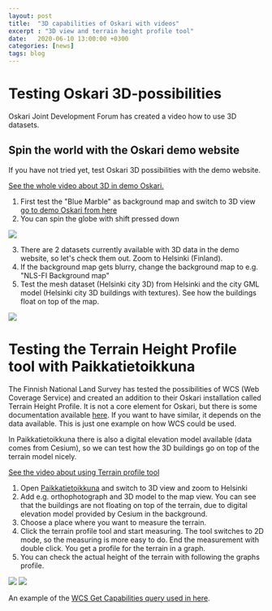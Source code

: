 ```yaml
---
layout: post
title:  "3D capabilities of Oskari with videos"
excerpt : "3D view and terrain height profile tool"
date:   2020-06-10 13:00:00 +0300
categories: [news]
tags: blog
---
```


# Testing Oskari 3D-possibilities 

Oskari Joint Development Forum has created a video how to use 3D datasets.

## Spin the world with the Oskari demo website

If you have not tried yet, test Oskari 3D possibilities with the demo website. 

[See the whole video about 3D in demo Oskari.](https://youtu.be/ISKkL1_-svc)

1. First test the "Blue Marble" as background map and switch to 3D view [go to demo Oskari from here](https://demo.oskari.org/)
2. You can spin the globe with shift pressed down

<img src="/img/demo_bluemarble.png" class="img-responsive"/>

3. There are 2 datasets currently available with 3D data in the demo website, so let's check them out. Zoom to Helsinki (Finland). 
4. If the background map gets blurry, change the background map to e.g. "NLS-FI Background map"
5. Test the mesh dataset (Helsinki city 3D) from Helsinki and the city GML model (Helsinki city 3D buildings with textures). See how the buildings float on top of the map.

<img src="/img/helsinki_3D.png" class="img-responsive"/>


# Testing the Terrain Height Profile tool with Paikkatietoikkuna

The Finnish National Land Survey has tested the possibilities of WCS (Web Coverage Service) and created an addition to their Oskari installation called Terrain Height Profile.
It is not a core element for Oskari, but there is some documentation available [here](https://github.com/nls-oskari/kartta.paikkatietoikkuna.fi/tree/develop/service-terrain-profile). 
If you want to have similar, it depends on the data available. This is just one example on how WCS could be used. 

In Paikkatietoikkuna there is also a digital elevation model available (data comes from Cesium), so we can test how the 3D buildings go on top of the terrain model nicely.

[See the video about using Terrain profile tool](https://youtu.be/CO9tqsSHe60)


1. Open [Paikkatietoikkuna](https://kartta.paikkatietoikkuna.fi/) and switch to 3D view and zoom to Helsinki
2. Add e.g. orthophotograph and 3D model to the map view. 
You can see that the buildings are not floating on top of the terrain, due to digital elevation model provided by Cesium in the background.
3. Choose a place where you want to measure the terrain.
4. Click the terrain profile tool and start measuring.  The tool switches to 2D mode, so the measuring is more easy to do. 
End the measurement with double click. You get a profile for the terrain in a graph.
5. You can check the actual height of the terrain with following the graphs profile.

<img src="/img/3D_paikkatietoikkuna.png" class="img-responsive"/>

<img src="/img/terrainheightprofile.png" class="img-responsive"/>

An example of the [WCS Get Capabilities query used in here](https://beta-karttakuva.maanmittauslaitos.fi/wcs/service/ows?service=WCS&AcceptVersions=2.0.1&request=GetCapabilities).


